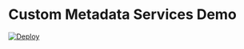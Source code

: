 # Custom Metadata Services Demo

[![Deploy](https://deploy-to-sfdx.com/dist/assets/images/DeployToSFDX.svg)](https://deploy-to-sfdx.com)
